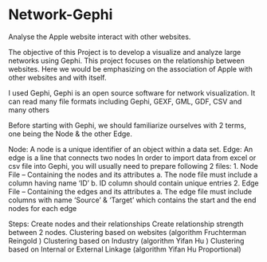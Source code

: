 # Network-Gephi
Analyse the Apple website interact with other websites.

The objective of this Project is to develop a visualize and analyze large networks using Gephi. This project focuses on the relationship between websites. Here we would be emphasizing on the association of Apple with other websites and with itself. 

I used Gephi, Gephi is an open source software for network visualization. It can read many file formats including Gephi, GEXF, GML, GDF, CSV and many others

Before starting with Gephi, we should familiarize ourselves with 2 terms, one being the Node & the other Edge.

Node: A node is a unique identifier of an object within a data set.
Edge: An edge is a line that connects two nodes
In order to import data from excel or csv file into Gephi, you will usually need to prepare following 2 files:
    1.	Node File – Containing the nodes and its attributes
      a.	The node file must include a column having name ‘ID’ 
      b.	ID column should contain unique entries
    2.	Edge File – Containing the edges and its attributes
      a.	The edge file must include columns with name ‘Source’ & ‘Target’ which contains the start and the end nodes for each edge


Steps:
Create nodes and their relationships
Create relationship strength between 2 nodes.
Clustering based on websites (algorithm Fruchterman Reingold )
Clustering based on Industry (algorithm Yifan Hu )
Clustering based on Internal or External Linkage (algorithm Yifan Hu Proportional)
